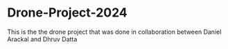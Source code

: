 # Drone-Project-2024
This is the the drone project that was done in collaboration between Daniel Arackal and Dhruv Datta
